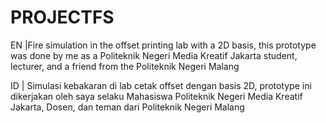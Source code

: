 # PROJECTFS

EN |Fire simulation in the offset printing lab with a 2D basis, this prototype was done by me as a Politeknik Negeri Media Kreatif Jakarta student, lecturer, and a friend from the Politeknik Negeri Malang

ID | Simulasi kebakaran di lab cetak offset dengan basis 2D, prototype ini dikerjakan oleh saya selaku Mahasiswa Politeknik Negeri Media Kreatif Jakarta, Dosen, dan teman dari Politeknik Negeri Malang
